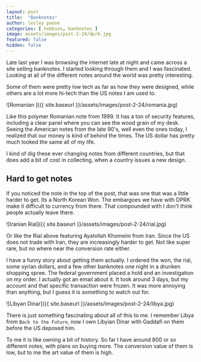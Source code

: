 ```yaml
---
layout: post
title:  "Banknotes"
author: lesley paone
categories: [ hobbies, banknotes ]
image: assets/images/post-2-24/dprk.jpg
featured: false
hidden: false
---
```


Late last year I was browsing the internet late at night and came across a site selling banknotes. I started looking through them and I was fascinated. Looking at all of the different notes around the world was pretty interesting. 

Some of them were pretty low tech as far as how they were designed, while others are a lot more hi-tech than the US notes I am used to. 

![Romanian ]({{ site.baseurl }}/assets/images/post-2-24/romania.jpg)


Like this polymer Romanian note from 1999. It has a ton of security features, including a clear panel where you can see the wood grain of my desk. Seeing the American notes from the late 90's, well even the ones today, I realized that our money is kind of behind the times. The US dollar has pretty much looked the same all of my life. 

I kind of dig these ever changing notes from different countries, but that does add a bit of cost in collecting, when a country issues a new design. 

## Hard to get notes

If you noticed the note in the top of the post, that was one that was a little harder to get. Its a North Korean Won. The embargoes we have with DPRK make it difficult to currency from there. That compounded with I don't think people actually leave there. 

![Iranian Rial]({{ site.baseurl }}/assets/images/post-2-24/rial.jpg)

Or like the Rial above featuring Ayatollah Khomeini from Iran. Since the US does not trade with Iran, they are increasingly harder to get. Not like super rare, but no where near the conversion rate either. 

I have a funny story about getting them actually. I ordered the won, the rial, some syrian dollars, and a few other banknotes one night in a drunken shopping spree. The federal government placed a hold and an investigation on my order. I actually got an email about it. It took around 3 days, but my account and that specific transaction were frozen. It was more annoying than anything, but I guess it is something to watch out for. 

![Libyan Dinar]({{ site.baseurl }}/assets/images/post-2-24/libya.jpg)


There is just something fascinating about all of this to me. I remember Libya from `Back to the Future`, now I own Libyian Dinar with Gaddafi on them before the US deposed him. 

To me it is like owning a bit of history. So far I have around 800 or so different notes, with plans on buying more. The conversion value of them is low, but to me the art value of them is high. 